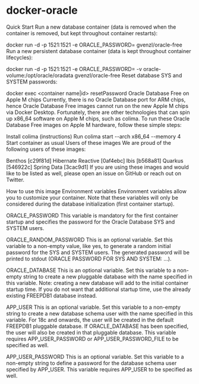 # docker-oracle
 
Quick Start
Run a new database container (data is removed when the container is removed, but kept throughout container restarts):

docker run -d -p 1521:1521 -e ORACLE_PASSWORD=<your password> gvenzl/oracle-free <br>
Run a new persistent database container (data is kept throughout container lifecycles):

docker run -d -p 1521:1521 -e ORACLE_PASSWORD=<your password> -v oracle-volume:/opt/oracle/oradata gvenzl/oracle-free
Reset database SYS and SYSTEM passwords:

docker exec <container name|id> resetPassword <your password>
Oracle Database Free on Apple M chips
Currently, there is no Oracle Database port for ARM chips, hence Oracle Database Free images cannot run on the new Apple M chips via Docker Desktop.
Fortunately, there are other technologies that can spin up x86_64 software on Apple M chips, such as colima. To run these Oracle Database Free images on Apple M hardware, follow these simple steps:

Install colima (instructions)
Run colima start --arch x86_64 --memory 4
Start container as usual
Users of these images
We are proud of the following users of these images:

Benthos [c29f81d]
Hibernate Reactive [0af4ebc]
Ibis [b568a81]
Quarkus [546922c]
Spring Data [3cac9d1]
If you are using these images and would like to be listed as well, please open an issue on GitHub or reach out on Twitter.

How to use this image
Environment variables
Environment variables allow you to customize your container. Note that these variables will only be considered during the database initialization (first container startup).

ORACLE_PASSWORD
This variable is mandatory for the first container startup and specifies the password for the Oracle Database SYS and SYSTEM users.

ORACLE_RANDOM_PASSWORD
This is an optional variable. Set this variable to a non-empty value, like yes, to generate a random initial password for the SYS and SYSTEM users. The generated password will be printed to stdout (ORACLE PASSWORD FOR SYS AND SYSTEM: ...).

ORACLE_DATABASE
This is an optional variable. Set this variable to a non-empty string to create a new pluggable database with the name specified in this variable.
Note: creating a new database will add to the initial container startup time. If you do not want that additional startup time, use the already existing FREEPDB1 database instead.

APP_USER
This is an optional variable. Set this variable to a non-empty string to create a new database schema user with the name specified in this variable. For 18c and onwards, the user will be created in the default FREEPDB1 pluggable database. If ORACLE_DATABASE has been specified, the user will also be created in that pluggable database. This variable requires APP_USER_PASSWORD or APP_USER_PASSWORD_FILE to be specified as well.

APP_USER_PASSWORD
This is an optional variable. Set this variable to a non-empty string to define a password for the database schema user specified by APP_USER. This variable requires APP_USER to be specified as well.
